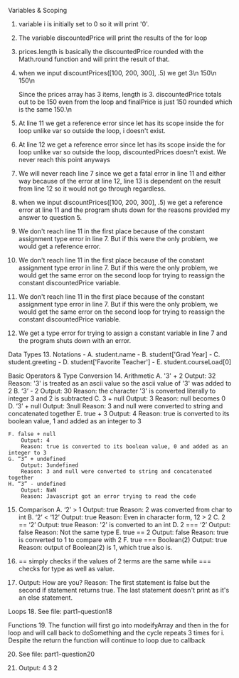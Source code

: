 Variables & Scoping
1. variable i is initially set to 0 so it will print '0'.
2. The variable discountedPrice will print the results of the for loop
3. prices.length is basically the discountedPrice rounded with the Math.round function and will print the result of that.
4. when we input discountPrices([100, 200, 300], .5) we get
    3\n
    150\n
    150\n

    Since the prices array has 3 items, length is 3. discountedPrice totals out to be 150 even from the loop and finalPrice is just 150 rounded which is the same 150.\n


5. At line 11 we get a reference error since let has its scope inside the for loop unlike var so outside the loop, i doesn't exist.
6. At line 12 we get a reference error since let has its scope inside the for loop unlike var so outside the loop, discountedPrices doesn't exist. We never reach this point anyways
7. We will never reach line 7 since we get a fatal error in line 11 and either way because of the error at line 12, line 13 is dependent on the result from line 12 so it would not go through regardless.
8. when we input discountPrices([100, 200, 300], .5) we get a reference error at line 11 and the program shuts down for the reasons provided my answer to question 5.


9. We don't reach line 11 in the first place because of the constant assignment type error in line 7. But if this were the only problem, we would get a reference error.
10. We don't reach line 11 in the first place because of the constant assignment type error in line 7. But if this were the only problem, we would get the same error on    the second loop for trying to reassign the constant discountedPrice variable.
11. We don't reach line 11 in the first place because of the constant assignment type error in line 7. But if this were the only problem, we would get the same error on    the second loop for trying to reassign the constant discountedPrice variable. 
12. We get a type error for trying to assign a constant variable in line 7 and the program shuts down with an error.

Data Types
13. Notations
    - A. student.name
    - B. student['Grad Year]
    - C. student.greeting
    - D. student['Favorite Teacher']
    - E. student.courseLoad[0]

Basic Operators & Type Conversion
14. Arithmetic
    A. '3' + 2
        Output: 32
        Reason: '3' is treated as an ascii value so the ascii value of '3' was added to 2
    B. ‘3’ - 2
        Output: 30
        Reason: the character '3' is converted literally to integer 3 and 2 is subtracted
    C. 3 + null
        Output: 3
        Reason: null becomes 0
    D. ‘3’ + null
        Output: 3null
        Reason: 3 and null were converted to string and concatenated together
    E. true + 3
        Output: 4
        Reason: true is converted to its boolean value, 1 and added as an integer to 3

    F. false + null
        Output: 4
        Reason: true is converted to its boolean value, 0 and added as an integer to 3
    G. “3” + undefined
        Output: 3undefined
        Reason: 3 and null were converted to string and concatenated together
    H. “3” - undefined
        Output: NaN
        Reason: Javascript got an error trying to read the code

15. Comparison
    A. ‘2’ > 1
        Output: true
        Reason: 2 was converted from char to int
    B. ‘2’ < ‘12’
        Output: true
        Reason: Even in character form, 12 > 2
    C. 2 == ‘2’
        Output: true
        Reason: '2' is converted to an int
    D. 2 === ‘2’
        Output: false
        Reason: Not the same type
    E. true == 2
        Output: false
        Reason: true is converted to 1 to compare with 2
    F. true === Boolean(2)
        Output: true
        Reason: output of Boolean(2) is 1, which true also is.

16. == simply checks if the values of 2 terms are the same while === checks for type as well as value.

17. Output: How are you?
    Reason: The first statement is false but the second if statement returns true. The last statement doesn't print as it's an else statement.

Loops
18. See file: part1-question18

Functions
19. 
The function will first go into modeifyArray and then in the for loop and will call back to doSomething and the cycle repeats 3 times for i. Despite the return the function will continue to loop due to callback

20.  See file: part1-question20

21. Output:
    4
    3
    2
